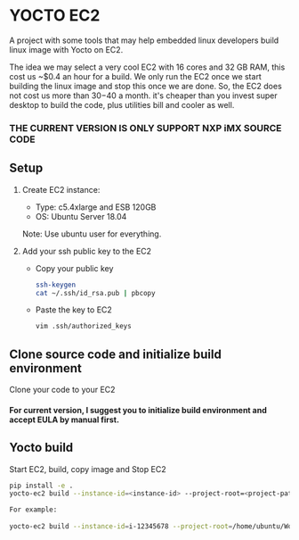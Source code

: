 # YOCTO EC2

A project with some tools that may help embedded linux developers build linux image with Yocto on EC2.

The idea we may select a very cool EC2 with 16 cores and 32 GB RAM, this cost us ~$0.4 an hour for a build. We only run the EC2 once we start building the linux image and stop this once we are done. So, the EC2 does not cost us more than $30-$40 a month. it's cheaper than you invest super desktop to build the code, plus utilities bill and cooler as well.

### THE CURRENT VERSION IS ONLY SUPPORT NXP iMX SOURCE CODE

## Setup
1. Create EC2 instance: 
    - Type: c5.4xlarge and ESB 120GB
    - OS: Ubuntu Server 18.04
    
    Note: Use ubuntu user for everything.

2. Add your ssh public key to the EC2

    - Copy your public key
        ```bash
        ssh-keygen
        cat ~/.ssh/id_rsa.pub | pbcopy
        ```
    - Paste the key to EC2
        ```bash
        vim .ssh/authorized_keys
        ```

## Clone source code and initialize build environment

Clone your code to your EC2

#### For current version, I suggest you to initialize build environment and accept EULA by manual first.

## Yocto build

Start EC2, build, copy image and Stop EC2

```bash
pip install -e .
yocto-ec2 build --instance-id=<instance-id> --project-root=<project-path> --DISTRO=<distro> --MACHINE=<machine> --IMAGE=<image>

For example:
 
yocto-ec2 build --instance-id=i-12345678 --project-root=/home/ubuntu/Workspace/iMX6ULEVK/ --DISTRO=fsl-imx-fb --MACHINE=imx6ulevk --IMAGE=core-image-base
```
